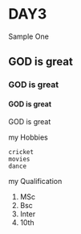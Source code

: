 # DAY3
Sample One
## GOD is great
### GOD is great
#### GOD is great

GOD is great

my Hobbies

	cricket
	movies
	dance

my Qualification

1. MSc
2. Bsc
3. Inter
4. 10th


